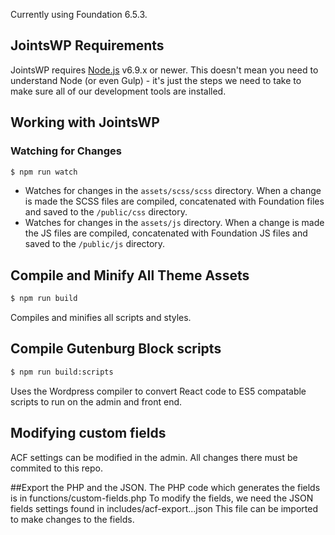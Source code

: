 Currently using Foundation 6.5.3.

## JointsWP Requirements
JointsWP requires [Node.js](https://nodejs.org) v6.9.x or newer. This doesn't mean you need to understand Node (or even Gulp) - it's just the steps we need to take to make sure all of our development tools are installed. 

## Working with JointsWP
### Watching for Changes
```bash
$ npm run watch
```
* Watches for changes in the `assets/scss/scss` directory. When a change is made the SCSS files are compiled, concatenated with Foundation files and saved to the `/public/css` directory.  
* Watches for changes in the `assets/js` directory. When a change is made the JS files are compiled, concatenated with Foundation JS files and saved to the `/public/js` directory.  

## Compile and Minify All Theme Assets
```bash
$ npm run build
```
Compiles and minifies all scripts and styles.
 
## Compile Gutenburg Block scripts
```bash
$ npm run build:scripts
```
Uses the Wordpress compiler to convert React code to ES5 compatable scripts to run on the admin and front end.

## Modifying custom fields
ACF settings can be modified in the admin. All changes there must be commited to this repo. 

##Export the PHP and the JSON.
The PHP code which generates the fields is in functions/custom-fields.php
To modify the fields, we need the JSON fields settings found in includes/acf-export...json This file can be imported to make changes to the fields.